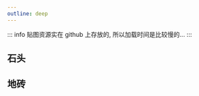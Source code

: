 ```yaml
---
outline: deep
---
```


::: info
贴图资源实在 github 上存放的, 所以加载时间是比较慢的...
:::

## 石头

<preview path="./components/stickers1/index.vue" title="石头贴图" description="关于Model组组件在<a href=https://github.com/wangxiaoze-view/demos/tree/main/docs/3d/models/components/stickers1/model.vue>这里</a>"></preview>

## 地砖

<preview path="./components/stickers2/index.vue" title="地砖贴图" description="关于Model组组件在<a href=https://github.com/wangxiaoze-view/demos/tree/main/docs/3d/models/components/stickers2/model.vue>这里</a>"></preview>
